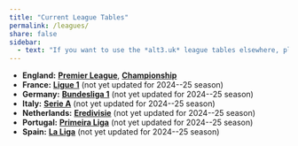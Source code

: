 ```yaml
---
title: "Current League Tables"
permalink: /leagues/
share: false
sidebar:
  - text: "If you want to use the *alt3.uk* league tables elsewhere, please be sure to read the [License and Disclaimer](/about/license) page first."
---
```


- **England:** [**Premier League**](england-premier-league), [**Championship**](england-championship)
- **France:** [**Ligue 1**](france-ligue-1) (not yet updated for 2024--25 season)
- **Germany:** [**Bundesliga 1**](germany-bundesliga-1) (not yet updated for 2024--25 season)
- **Italy:** [**Serie A**](italy-serie-a) (not yet updated for 2024--25 season)
- **Netherlands:** [**Eredivisie**](netherlands-eredivisie) (not yet updated for 2024--25 season)
- **Portugal:** [**Primeira Liga**](portugal-primeira-liga) (not yet updated for 2024--25 season)
- **Spain:** [**La Liga**](spain-la-liga-primera) (not yet updated for 2024--25 season)

<!-- This is an initial list of the league tables that we aim to provide and keep up to date.  It is subject to change in the future. -->






